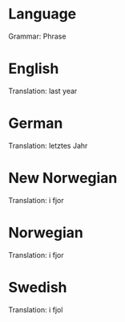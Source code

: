 Language
========

Grammar: Phrase



English
=======

Translation: last year



German
======

Translation: letztes Jahr



New Norwegian
=============

Translation: i fjor



Norwegian
=========

Translation: i fjor



Swedish
=======

Translation: i fjol
